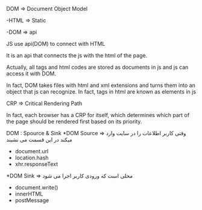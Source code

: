 DOM => Document Object Model 

 -HTML => Static 
 
 
 -DOM => api 


JS use api(DOM) to connect with HTML


It is an api that connects the js with the html of the page. 


Actually, all tags and html codes are stored as documents in js and js can access it with DOM. 


In fact, DOM takes files with html and xml extensions and turns them into an object that js can recognize. In fact, tags in html are known as elements in js







CRP => Critical Rendering Path


In fact, each browser has a CRP for itself, which determines which part of the page should be rendered first based on its priority.



DOM : Spource & Sink
*DOM Source => وقتی کاربر اطلاعات را در سایت وارد میکند در این قسمت می نشیند 
  - document.url
  - location.hash 
  - xhr.responseText

*DOM Sink => محلی است که ورودی کاربر اجرا می شود
  - document.write()
  - innerHTML
  - postMessage
